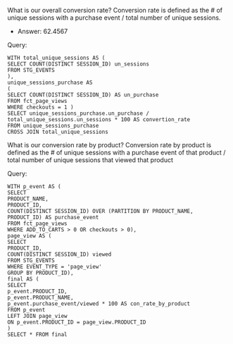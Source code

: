 What is our overall conversion rate?
Conversion rate is defined as the # of unique sessions with a purchase event / total number of unique sessions.

* Answer: 62.4567

Query: 
```
WITH total_unique_sessions AS (
SELECT COUNT(DISTINCT SESSION_ID) un_sessions
FROM STG_EVENTS
),
unique_sessions_purchase AS
(
SELECT COUNT(DISTINCT SESSION_ID) AS un_purchase
FROM fct_page_views
WHERE checkouts = 1 )
SELECT unique_sessions_purchase.un_purchase / total_unique_sessions.un_sessions * 100 AS convertion_rate 
FROM unique_sessions_purchase
CROSS JOIN total_unique_sessions
```

What is our conversion rate by product?
Conversion rate by product is defined as the # of unique sessions with a purchase event of that product / total number of unique sessions that viewed that product

Query: 
```
WITH p_event AS (
SELECT 
PRODUCT_NAME,
PRODUCT_ID,
COUNT(DISTINCT SESSION_ID) OVER (PARTITION BY PRODUCT_NAME, PRODUCT_ID) AS purchase_event
FROM fct_page_views
WHERE ADD_TO_CARTS > 0 OR checkouts > 0),
page_view AS (
SELECT
PRODUCT_ID,
COUNT(DISTINCT SESSION_ID) viewed
FROM STG_EVENTS
WHERE EVENT_TYPE = 'page_view'
GROUP BY PRODUCT_ID), 
final AS (
SELECT 
p_event.PRODUCT_ID,
p_event.PRODUCT_NAME,
p_event.purchase_event/viewed * 100 AS con_rate_by_product
FROM p_event
LEFT JOIN page_view
ON p_event.PRODUCT_ID = page_view.PRODUCT_ID
)
SELECT * FROM final 
```